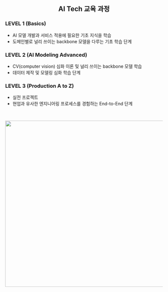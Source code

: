 ## <div align='center'>AI Tech 교육 과정</div>

### LEVEL 1 (Basics)
- AI 모델 개발과 서비스 적용에 필요한 기초 지식을 학습
- 도메인별로 널리 쓰이는 backbone 모델을 다루는 기초 학습 단계

### LEVEL 2 (AI Modeling Advanced)
- CV(computer vision) 심화 이론 및 널리 쓰이는 backbone 모델 학습
- 데이터 제작 및 모델링 심화 학습 단계

### LEVEL 3 (Production A to Z)
- 실전 프로젝트
- 현업과 유사한 엔지니어링 프로세스를 경험하는 End-to-End 단계
 
 &nbsp;
<div align='center'>
<img src="https://user-images.githubusercontent.com/48708496/150669469-8c35129e-0572-4d8f-b611-432ff6ad2645.png" width="900" height="530">
</div>
